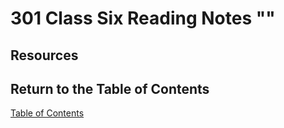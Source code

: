 # 301 Class Six Reading Notes ""

## Resources

## Return to the Table of Contents

[Table of Contents](https://todd75.github.io/reading-notes/)
